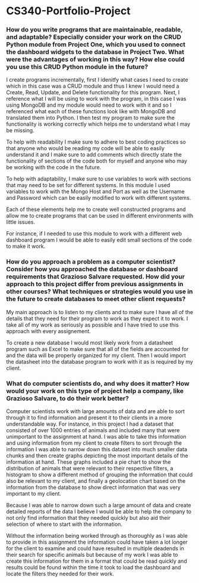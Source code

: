 # CS340-Portfolio-Project

### How do you write programs that are maintainable, readable, and adaptable? Especially consider your work on the CRUD Python module from Project One, which you used to connect the dashboard widgets to the database in Project Two. What were the advantages of working in this way? How else could you use this CRUD Python module in the future?

I create programs incrementally, first I idenitfy what cases I need to create which in this case was a CRUD module and thus I knew I would need a Create, Read, Update, and Delete functionality for this program. Next, I reference what I will be using to work with the program, in this case I was using MongoDB and my module would need to work with it and so I referenced what each of these functions look like with MongoDB and translated them into Python. I then test my program to make sure the functionality is working correctly which helps me to understand what I may be missing.

To help with readability I make sure to adhere to best coding practices so that anyone who would be reading my code will be able to easily understand it and I make sure to add comments which directly state the functionality of sections of the code both for myself and anyone who may be working with the code in the future.

To help with adaptability, I make sure to use variables to work with sections that may need to be set for different systems. In this module I used variables to work with the Mongo Host and Port as well as the Username and Password which can be easily modified to work with different systems.

Each of these elements help me to create well constructed programs and allow me to create programs that can be used in different environments with little issues.

For instance, if I needed to use this module to work with a different web dashboard program I would be able to easily edit small sections of the code to make it work.

### How do you approach a problem as a computer scientist? Consider how you approached the database or dashboard requirements that Grazioso Salvare requested. How did your approach to this project differ from previous assignments in other courses? What techniques or strategies would you use in the future to create databases to meet other client requests?

My main approach is to listen to my clients and to make sure I have all of the details that they need for their program to work as they expect it to work. I take all of my work as seriously as possible and I have tried to use this approach with every assignement.

To create a new database I would most likely work from a datasheet program such as Excel to make sure that all of the fields are accounted for and the data will be properly organized for my client. Then I would import the datasheet into the database program to work with it as is required by my client.  


### What do computer scientists do, and why does it matter? How would your work on this type of project help a company, like Grazioso Salvare, to do their work better?

Computer scientists work with large amounts of data and are able to sort through it to find information and present it to their clients in a more understandable way. For instance, in this project I had a dataset that consisted of over 1000 entries of animals and included many that were unimportant to the assignment at hand. I was able to take this information and using information from my client to create filters to sort through the information I was able to narrow down this dataset into much smaller data chunks and then create graphs depicting the most important details of the information at hand. These graphs included a pie chart to show the distribution of animals that were relevant to their respective filters, a histogram to show a different method of grouping the information that could also be relevant to my client, and finally a geolocation chart based on the information from the database to show direct information that was very important to my client.

Because I was able to narrow down such a large amount of data and create detailed reports of the data I believe I would be able to help the company to not only find information that they needed quickly but also aid their selection of where to start with the information.

Without the information being worked through as thoroughly as I was able to provide in this assignment the information could have taken a lot longer for the client to examine and could have resulted in multiple deadends in their search for specific animals but because of my work I was able to create this information for them in a format that could be read quickly and results could be found within the time it took to load the dashboard and locate the filters they needed for their work.
